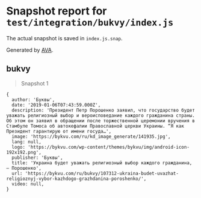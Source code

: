 # Snapshot report for `test/integration/bukvy/index.js`

The actual snapshot is saved in `index.js.snap`.

Generated by [AVA](https://avajs.dev).

## bukvy

> Snapshot 1

    {
      author: 'Буквы',
      date: '2019-01-06T07:43:59.000Z',
      description: 'Президент Петр Порошенко заявил, что государство будет уважать религиозный выбор и вероисповедание каждого гражданина страны. Об этом он заявил в обращении после торжественной церемонии вручения в Стамбуле Томоса об автокефалии Православной церкви Украины. “Я как Президент гарантирую от имени госуда…',
      image: 'https://bykvu.com/ru/kd_image_generate/141935.jpg',
      lang: null,
      logo: 'https://bykvu.com/wp-content/themes/bykvu/img/android-icon-192x192.png',
      publisher: 'Буквы',
      title: 'Украина будет уважать религиозный выбор каждого гражданина, – Порошенко',
      url: 'https://bykvu.com/ru/bukvy/107312-ukraina-budet-uvazhat-religioznyj-vybor-kazhdogo-grazhdanina-poroshenko/',
      video: null,
    }
